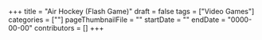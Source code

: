 +++
title = "Air Hockey (Flash Game)"
draft = false
tags = ["Video Games"]
categories = [""]
pageThumbnailFile = ""
startDate = ""
endDate = "0000-00-00"
contributors = []
+++
